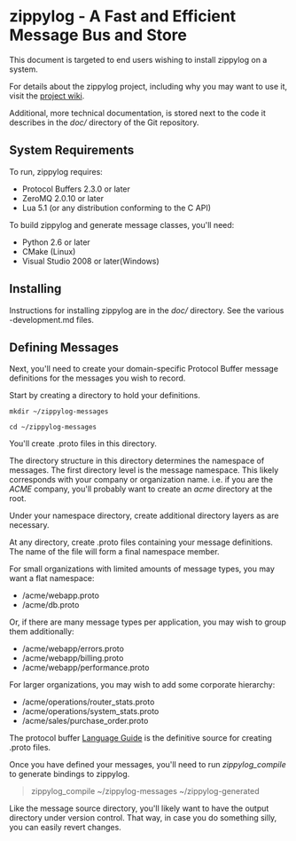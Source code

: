 # zippylog - A Fast and Efficient Message Bus and Store

This document is targeted to end users wishing to install zippylog on a system.

For details about the zippylog project, including why you may want to use it,
visit the [project wiki](http://wiki.github.com/indygreg/zippylog/).

Additional, more technical documentation, is stored next to the code it describes in the *doc/* directory of the Git repository.

## System Requirements

To run, zippylog requires:

* Protocol Buffers 2.3.0 or later
* ZeroMQ 2.0.10 or later
* Lua 5.1 (or any distribution conforming to the C API)

To build zippylog and generate message classes, you'll need:

* Python 2.6 or later
* CMake (Linux)
* Visual Studio 2008 or later(Windows)

## Installing

Instructions for installing zippylog are in the *doc/* directory. See the various -development.md files.

## Defining Messages

Next, you'll need to create your domain-specific Protocol Buffer message
definitions for the messages you wish to record.

Start by creating a directory to hold your definitions.

`mkdir ~/zippylog-messages`

`cd ~/zippylog-messages`

You'll create .proto files in this directory.

The directory structure in this directory determines the namespace of
messages. The first directory level is the message namespace. This likely
corresponds with your company or organization name. i.e. if you are the
_ACME_ company, you'll probably want to create an _acme_ directory at
the root.

Under your namespace directory, create additional directory layers as are
necessary.

At any directory, create .proto files containing your message definitions.
The name of the file will form a final namespace member.

For small organizations with limited amounts of message types, you may want
a flat namespace:

* /acme/webapp.proto
* /acme/db.proto

Or, if there are many message types per application, you may wish to group them
additionally:

* /acme/webapp/errors.proto
* /acme/webapp/billing.proto
* /acme/webapp/performance.proto

For larger organizations, you may wish to add some corporate hierarchy:

* /acme/operations/router_stats.proto
* /acme/operations/system_stats.proto
* /acme/sales/purchase_order.proto

The protocol buffer
[Language Guide](http://code.google.com/apis/protocolbuffers/docs/proto.html)
is the definitive source for creating .proto files.

Once you have defined your messages, you'll need to run _zippylog_compile_ to
generate bindings to zippylog.

> zippylog_compile ~/zippylog-messages ~/zippylog-generated

Like the message source directory, you'll likely want to have the output
directory under version control. That way, in case you do something silly,
you can easily revert changes.

